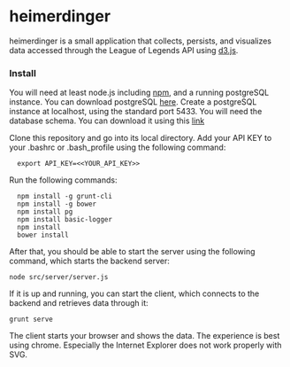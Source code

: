 # heimerdinger

heimerdinger is a small application that collects, persists, and visualizes data accessed through the League of Legends API using [d3.js](http://d3js.org/).

### Install
You will need at least node.js including [npm](https://nodejs.org/), and a running postgreSQL instance.
You can download postgreSQL [here](http://www.postgresql.org/download/). Create a postgreSQL instance at localhost, using the standard port 5433. You will need the database schema. You can download it using this [link](database_schema/thresh)

Clone this repository and go into its local directory. Add your API KEY to your .bashrc or .bash_profile using the following command: 
```
  export API_KEY=<<YOUR_API_KEY>>
```
Run the following commands:
```
  npm install -g grunt-cli
  npm install -g bower
  npm install pg
  npm install basic-logger
  npm install
  bower install
```
After that, you should be able to start the server using the following command, which starts the backend server: 
```
node src/server/server.js
```
If it is up and running, you can start the client, which connects to the backend and retrieves data through it:
```
grunt serve
```
The client starts your browser and shows the data. 
The experience is best using chrome. Especially the Internet Explorer does not work properly with SVG.
